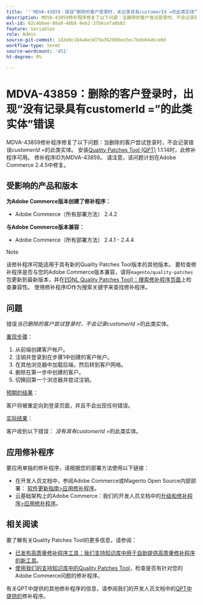 ```yaml
---
title: '''MDVA-43859：错误“删除的客户登录时，未记录具有customerId =的此类实体”'
description: MDVA-43859修补程序修复了以下问题：当删除的客户尝试登录时，不会记录具有customerId=*的此类实体。 安装[Quality Patches Tool (QPT)](/help/announcements/adobe-commerce-announcements/magento-quality-patches-released-new-tool-to-self-serve-quality-patches.md) 1.1.14后，即可使用此修补程序。 修补程序ID为MDVA-43859。 请注意，该问题计划在Adobe Commerce 2.4.5中修复。
exl-id: 62c4b6ee-88a0-40b8-9eb2-37b6cefa0b83
feature: Variables
role: Admin
source-git-commit: 1d2e0c1b4a8e3d79a362500ee3ec7bde84a6ce0d
workflow-type: tm+mt
source-wordcount: '451'
ht-degree: 0%

---
```


# MDVA-43859：删除的客户登录时，出现“没有记录具有customerId =”的此类实体”错误

MDVA-43859修补程序修复了以下问题：当删除的客户尝试登录时，不会记录错误&#x200B;*customerId =*&#x200B;的此类实体。 安装[Quality Patches Tool (QPT)](/help/announcements/adobe-commerce-announcements/magento-quality-patches-released-new-tool-to-self-serve-quality-patches.md) 1.1.14时，此修补程序可用。 修补程序ID为MDVA-43859。 请注意，该问题计划在Adobe Commerce 2.4.5中修复。

## 受影响的产品和版本

**为Adobe Commerce版本创建了修补程序：**

* Adobe Commerce（所有部署方法） 2.4.2

**与Adobe Commerce版本兼容：**

* Adobe Commerce（所有部署方法） 2.4.1 - 2.4.4

>[!NOTE]
>
>该修补程序可能适用于具有新的Quality Patches Tool版本的其他版本。 要检查修补程序是否与您的Adobe Commerce版本兼容，请将`magento/quality-patches`包更新到最新版本，并在[[!DNL Quality Patches Tool]：搜索修补程序页面](https://devdocs.magento.com/quality-patches/tool.html#patch-grid)上检查兼容性。 使用修补程序ID作为搜索关键字来查找修补程序。

## 问题

错误&#x200B;*当已删除的客户尝试登录时，不会记录customerId =*&#x200B;的此类实体。

<u>重现步骤</u>：

1. 从前端创建客户帐户。
1. 注销并登录到在步骤1中创建的客户帐户。
1. 在其他浏览器中加载后端，然后转到客户网格。
1. 删除在第一步中创建的客户。
1. 切换回第一个浏览器并尝试注销。

<u>预期的结果</u>：

客户将被重定向到登录页面，并且不会出现任何错误。

<u>实际结果</u>：

客户收到以下错误： *没有具有customerId =*&#x200B;的此类实体。

## 应用修补程序

要应用单独的修补程序，请根据您的部署方法使用以下链接：

* 在开发人员文档中，参阅Adobe Commerce或Magento Open Source内部部署： [软件更新指南>应用修补程序](https://devdocs.magento.com/guides/v2.4/comp-mgr/patching/mqp.html)。
* 云基础架构上的Adobe Commerce：我们的开发人员文档中的[升级和修补程序>应用修补程序](https://devdocs.magento.com/cloud/project/project-patch.html)。

## 相关阅读

要了解有关Quality Patches Tool的更多信息，请参阅：

* [已发布高质量修补程序工具：我们支持知识库中用于自助提供高质量修补程序的新工具](/help/announcements/adobe-commerce-announcements/magento-quality-patches-released-new-tool-to-self-serve-quality-patches.md)。
* [使用我们的支持知识库中的Quality Patches Tool](/help/support-tools/patches-available-in-qpt-tool/check-patch-for-magento-issue-with-magento-quality-patches.md)，检查是否有针对您的Adobe Commerce问题的修补程序。

有关QPT中提供的其他修补程序的信息，请参阅我们的开发人员文档中的[QPT中提供的](https://devdocs.magento.com/quality-patches/tool.html#patch-grid)修补程序。
